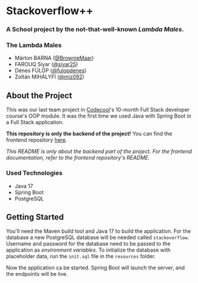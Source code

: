 # Stackoverflow++
### A School project by the not-that-well-known _Lambda Males_.

### The Lambda Males
* Márton BARNA ([@BrownieMaar](https://github.com/BrownieMaar))
* FAROUQ Siyar ([@siyar25](https://github.com/siyar25))
* Dénes FÜLÖP ([@fulopdenes](https://github.com/fulopdenes))
* Zoltán MIHÁLYFI ([@miz092](https://github.com/miz092))

## About the Project

This was our last team project in [Codecool](https://codecool.com/)'s 10-month Full Stack developer course's OOP module. It was the first time we used Java with Spring Boot in a Full Stack application.

**This repository is only the backend of the project!** You can find the frontend repository [here](https://github.com/BrownieMaar/stackoverflow-frontend).

_This README is only about the backend part of the project. For the frontend documentation, refer to the frontend repository's README._

### Used Technologies

* Java 17
* Spring Boot
* PostgreSQL

## Getting Started

You'll need the Maven build tool and Java 17 to build the application. For the database a new PostgreSQL database will be needed called `stackoverflow`. Username and password for the database need to be passed to the application as _environment variables_. To initialize the database with placeholder data, run the `init.sql` file in the `resources` folder.

Now the application ca be started. Spring Boot will launch the server, and the endpoints will be live.

